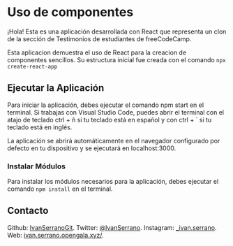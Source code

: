 # Uso de componentes

¡Hola! Esta es una aplicación desarrollada con React que representa un clon de la sección de Testimonios de estudiantes de freeCodeCamp.

Esta aplicacion demuestra el uso de React para la creacion de componentes sencillos. Su estructura inicial fue creada con el comando `npx create-react-app`

## Ejecutar la Aplicación

Para iniciar la aplicación, debes ejecutar el comando npm start en el terminal. Si trabajas con Visual Studio Code, puedes abrir el terminal con el atajo de teclado ctrl + ñ si tu teclado está en español y con ctrl + ` si tu teclado está en inglés.

La aplicación se abrirá automáticamente en el navegador configurado por defecto en tu dispositivo y se ejecutará en localhost:3000.

### Instalar Módulos

Para instalar los módulos necesarios para la aplicación, debes ejecutar el comando `npm install` en el terminal.

## Contacto

Github: [IvanSerranoGit](https://github.com/IvanSerranoGit).
Twitter: [@lvanSerrano](https://twitter.com/lvanSerrano).
Instagram: [_ivan.serrano](https://www.instagram.com/_ivan.serrano/).
Web: [ivan.serrano.opengala.xyz/](https://ivan.serrano.opengala.xyz/).
